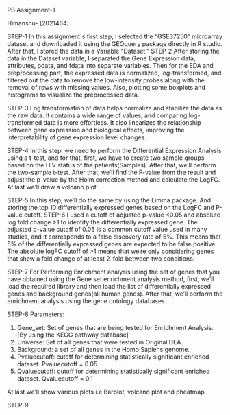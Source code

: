 PB Assignment-1

Himanshu- [2021464]



STEP-1
In this assignment's first step, I selected the “GSE37250” microarray dataset and downloaded it using the GEOquery package directly in R studio. After that, I stored the data in a Variable “Dataset.”
STEP-2
After storing the data in the Dataset variable, I separated the Gene Expression data, attributes, pdata, and fdata into separate variables. Then for the EDA and preprocessing part, the expressed data is normalized, log-transformed, and filtered out the data to remove the low-intensity probes along with the removal of rows with missing values.
Also, plotting some boxplots and histograms to visualize the preprocessed data.


STEP-3
Log transformation of data helps normalize and stabilize the data as the raw data.
It contains a wide range of values, and comparing log-transformed data is more effortless. It also linearizes the relationship between gene expression and biological effects, improving the interpretability of gene expression level changes.


STEP-4
In this step, we need to perform the Differential Expression Analysis using a t-test, and for that, first, we have to create two sample groups based on the HIV status of the patients(Samples). After that, we’ll perform the two-sample t-test.
After that, we’ll find the P-value from the result and adjust the p-value by the Holm correction method and calculate the LogFC.
At last we’ll draw a volcano plot.


STEP-5
In this step, we’ll do the same by using the Limma package. And storing the top 10 differentially expressed genes based on the LogFC and P-value cutoff.
STEP-6
I used a cutoff of adjusted p-value <0.05 and absolute log fold change >1 to identify the differentially expressed gene. The adjusted p-value cutoff of 0.05 is a common cutoff value used in many studies, and it corresponds to a false discovery rate of 5%. This means that 5% of the differentially expressed genes are expected to be false positive.
The absolute logFC cutoff of >1 means that we’re only considering genes that show a fold change of at least 2-fold between two conditions.


STEP-7
For Performing Enrichment analysis using the set of genes that you have obtained using the Gene set enrichment analysis method, first, we’ll load the required library and then load the list of differentially expressed genes and background genes(all human genes).
After that, we’ll perform the enrichment analysis using the gene ontology databases.


STEP-8
Parameters:
1. Gene_set: Set of genes that are being tested for Enrichment Analysis.  [By using the KEGG pathway database]
2. Universe: Set of all genes that were tested in Original DEA.
3. Background: a set of all genes in the Homo Sapiens genome.
4. Pvaluecutoff: cutoff for determining statistically significant enriched dataset. Pvaluecutoff = 0.05
5. Qvaluecutoff: cutoff for determining statistically significant enriched dataset. Qvaluecutoff = 0.1


At  last we’ll show various plots i.e Barplot, volcano plot and pheatmap


STEP-9

